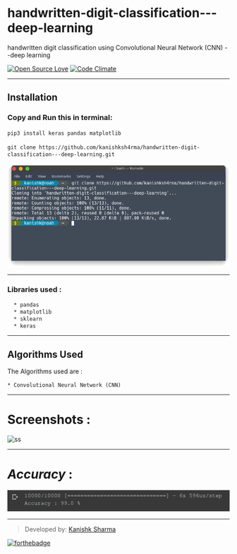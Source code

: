 # handwritten-digit-classification---deep-learning
handwritten digit classification using Convolutional Neural Network (CNN) --deep learning

[![Open Source Love](https://badges.frapsoft.com/os/v3/open-source.svg?v=102)](https://github.com/kanishksh4rma/Parkinson-Disease-Prediction-in-Early-Stages) [![Code Climate](https://codeclimate.com/github/boennemann/badges.svg)](https://github.com/kanishksh4rma/Parkinson-Disease-Prediction-in-Early-Stages)
 
 ---

## **Installation**

### Copy and Run this in terminal: 

```
pip3 install keras pandas matplotlib

git clone https://github.com/kanishksh4rma/handwritten-digit-classification---deep-learning.git
```

![demo_install](/screenshots/demo_install.png)

---

### Libraries used : 

```
  * pandas
  * matplotlib
  * sklearn
  * keras
```
---

## Algorithms Used

The Algorithms used are : 

	* Convolutional Neural Network (CNN)

 ---

# Screenshots :
![ss](screenshots/1.png)

---

# ***Accuracy*** : 
![screenshot 1](screenshots/ss1.png)

---

> Developed by: [Kanishk Sharma](github.com/kanishksh4rma) 

[![forthebadge](https://forthebadge.com/images/badges/built-with-love.svg)](https://github.com/kanishksh4rma/Parkinson-Disease-Prediction-in-Early-Stages)

